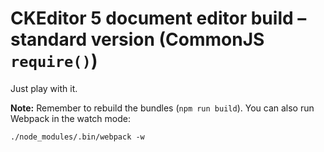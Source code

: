 # CKEditor 5 document editor build – standard version (CommonJS `require()`)

Just play with it.

**Note:** Remember to rebuild the bundles (`npm run build`). You can also run Webpack in the watch mode:

```
./node_modules/.bin/webpack -w
```
